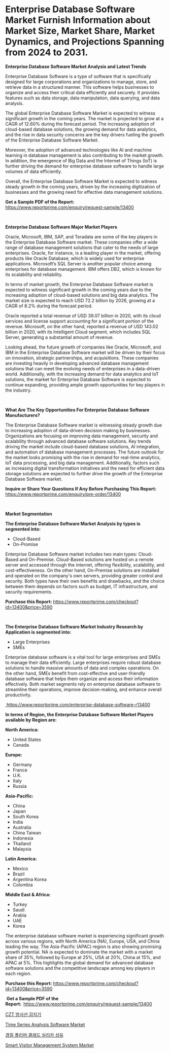 <p><h1>Enterprise Database Software Market Furnish Information about Market Size, Market Share, Market Dynamics, and Projections Spanning from 2024 to 2031.</h1></p><p><strong>Enterprise Database Software Market Analysis and Latest Trends</strong></p>
<p><p>Enterprise Database Software is a type of software that is specifically designed for large corporations and organizations to manage, store, and retrieve data in a structured manner. This software helps businesses to organize and access their critical data efficiently and securely. It provides features such as data storage, data manipulation, data querying, and data analysis.</p><p>The global Enterprise Database Software Market is expected to witness significant growth in the coming years. The market is projected to grow at a CAGR of 12.60% during the forecast period. The increasing adoption of cloud-based database solutions, the growing demand for data analytics, and the rise in data security concerns are the key drivers fueling the growth of the Enterprise Database Software Market.</p><p>Moreover, the adoption of advanced technologies like AI and machine learning in database management is also contributing to the market growth. In addition, the emergence of Big Data and the Internet of Things (IoT) is further driving the demand for enterprise database software to handle large volumes of data efficiently.</p><p>Overall, the Enterprise Database Software Market is expected to witness steady growth in the coming years, driven by the increasing digitization of businesses and the growing need for effective data management solutions.</p></p>
<p><strong>Get a Sample PDF of the Report:&nbsp;</strong> <a href="https://www.reportprime.com/enquiry/request-sample/13400">https://www.reportprime.com/enquiry/request-sample/13400</a></p>
<p>&nbsp;</p>
<p><strong>Enterprise Database Software Major Market Players</strong></p>
<p><p>Oracle, Microsoft, IBM, SAP, and Teradata are some of the key players in the Enterprise Database Software market. These companies offer a wide range of database management solutions that cater to the needs of large enterprises. Oracle, for instance, is a leading player in the market, offering products like Oracle Database, which is widely used for enterprise applications. Microsoft’s SQL Server is another popular choice among enterprises for database management. IBM offers DB2, which is known for its scalability and reliability.</p><p>In terms of market growth, the Enterprise Database Software market is expected to witness significant growth in the coming years due to the increasing adoption of cloud-based solutions and big data analytics. The market size is expected to reach USD 72.2 billion by 2026, growing at a CAGR of 8.2% during the forecast period.</p><p>Oracle reported a total revenue of USD 39.07 billion in 2020, with its cloud services and license support accounting for a significant portion of the revenue. Microsoft, on the other hand, reported a revenue of USD 143.02 billion in 2020, with its Intelligent Cloud segment, which includes SQL Server, generating a substantial amount of revenue.</p><p>Looking ahead, the future growth of companies like Oracle, Microsoft, and IBM in the Enterprise Database Software market will be driven by their focus on innovation, strategic partnerships, and acquisitions. These companies are investing heavily in developing advanced database management solutions that can meet the evolving needs of enterprises in a data-driven world. Additionally, with the increasing demand for data analytics and IoT solutions, the market for Enterprise Database Software is expected to continue expanding, providing ample growth opportunities for key players in the industry.</p></p>
<p>&nbsp;</p>
<p><strong>What Are The Key Opportunities For Enterprise Database Software Manufacturers?</strong></p>
<p><p>The Enterprise Database Software market is witnessing steady growth due to increasing adoption of data-driven decision making by businesses. Organizations are focusing on improving data management, security and scalability through advanced database software solutions. Key trends driving the market include cloud-based database solutions, AI integration, and automation of database management processes. The future outlook for the market looks promising with the rise in demand for real-time analytics, IoT data processing, and big data management. Additionally, factors such as increasing digital transformation initiatives and the need for efficient data storage solutions are expected to further drive the growth of the Enterprise Database Software market.</p></p>
<p><strong>Inquire or Share Your Questions If Any Before Purchasing This Report:</strong> <a href="https://www.reportprime.com/enquiry/pre-order/13400">https://www.reportprime.com/enquiry/pre-order/13400</a></p>
<p>&nbsp;</p>
<p><strong>Market Segmentation</strong></p>
<p><strong>The Enterprise Database Software Market Analysis by types is segmented into:</strong></p>
<p><ul><li>Cloud-Based</li><li>On-Promise</li></ul></p>
<p><p>Enterprise Database Software market includes two main types: Cloud-Based and On-Premise. Cloud-Based solutions are hosted on a remote server and accessed through the internet, offering flexibility, scalability, and cost-effectiveness. On the other hand, On-Premise solutions are installed and operated on the company's own servers, providing greater control and security. Both types have their own benefits and drawbacks, and the choice between them depends on factors such as budget, IT infrastructure, and security requirements.</p></p>
<p><strong>Purchase this Report:&nbsp;</strong><a href="https://www.reportprime.com/checkout?id=13400&price=3590">https://www.reportprime.com/checkout?id=13400&price=3590</a></p>
<p>&nbsp;</p>
<p><strong>The Enterprise Database Software Market Industry Research by Application is segmented into:</strong></p>
<p><ul><li>Large Enterprises</li><li>SMEs</li></ul></p>
<p><p>Enterprise database software is a vital tool for large enterprises and SMEs to manage their data efficiently. Large enterprises require robust database solutions to handle massive amounts of data and complex operations. On the other hand, SMEs benefit from cost-effective and user-friendly database software that helps them organize and access their information effectively. Both market segments rely on enterprise database software to streamline their operations, improve decision-making, and enhance overall productivity.</p></p>
<p><a href="https://www.reportprime.com/enterprise-database-software-r13400">&nbsp;https://www.reportprime.com/enterprise-database-software-r13400</a></p>
<p><strong>In terms of Region, the Enterprise Database Software Market Players available by Region are:</strong></p>
<p>
    <p> <strong> North America: </strong>
        <ul>
            <li>United States</li>
            <li>Canada</li>
        </ul>
        </p> 
    <p> <strong> Europe: </strong>
        <ul>
            <li>Germany</li>
            <li>France</li>
            <li>U.K.</li>
            <li>Italy</li>
            <li>Russia</li>
        </ul>
        </p> 
    <p> <strong> Asia-Pacific: </strong>
        <ul>
            <li>China</li>
            <li>Japan</li>
            <li>South Korea</li>
            <li>India</li>
            <li>Australia</li>
            <li>China Taiwan</li>
            <li>Indonesia</li>
            <li>Thailand</li>
            <li>Malaysia</li>
        </ul>
        </p> 
    <p> <strong> Latin America: </strong>
        <ul>
            <li>Mexico</li>
            <li>Brazil</li>
            <li>Argentina Korea</li>
            <li>Colombia</li>
        </ul>
        </p> 
    <p> <strong> Middle East & Africa: </strong>
        <ul>
            <li>Turkey</li>
            <li>Saudi</li>
            <li>Arabia</li>
            <li>UAE</li>
            <li>Korea</li>
        </ul>
    </p>
    </p>
<p><p>The enterprise database software market is experiencing significant growth across various regions, with North America (NA), Europe, USA, and China leading the way. The Asia-Pacific (APAC) region is also showing promising growth potential. NA is expected to dominate the market with a market share of 35%, followed by Europe at 25%, USA at 20%, China at 15%, and APAC at 5%. This highlights the global demand for advanced database software solutions and the competitive landscape among key players in each region.</p></p>
<p><strong>Purchase this Report: </strong><a href="https://www.reportprime.com/checkout?id=13400&price=3590">https://www.reportprime.com/checkout?id=13400&price=3590</a></p>
<p>&nbsp;<strong>Get a Sample PDF of the Report:&nbsp;&nbsp;</strong><a href="https://www.reportprime.com/enquiry/request-sample/13400">https://www.reportprime.com/enquiry/request-sample/13400</a></p>
<p><strong></strong></p>
<p><p><a href="https://github.com/konokaryan/Market-Research-Report-List-1/blob/main/4774701122557.md">CZT 방사선 감지기</a></p><p><a href="https://github.com/ayamgoreng5458/Market-Research-Report-List-1/blob/main/time-series-analysis-software-market.md">Time Series Analysis Software Market</a></p><p><a href="https://github.com/mithunmistry2258/Market-Research-Report-List-1/blob/main/9728622122556.md">경질 폴리머 클래드 실리카 섬유</a></p><p><a href="https://github.com/nigngrjl95/Market-Research-Report-List-1/blob/main/smart-visitor-management-system-market.md">Smart Visitor Management System Market</a></p></p>